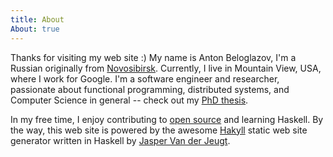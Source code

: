 ```yaml
---
title: About
About: true
---
```


Thanks for visiting my web site :) My name is Anton Beloglazov, I'm a Russian
originally from [Novosibirsk](http://en.wikipedia.org/wiki/Novosibirsk).
Currently, I live in Mountain View, USA, where I work for Google. I'm a software
engineer and researcher, passionate about functional programming, distributed
systems, and Computer Science in general -- check out my [PhD
thesis](/thesis.pdf).

In my free time, I enjoy contributing to [open
source](https://github.com/beloglazov) and learning Haskell. By the way, this
web site is powered by the awesome [Hakyll](http://jaspervdj.be/hakyll/) static
web site generator written in Haskell by [Jasper Van der
Jeugt](http://jaspervdj.be/).
